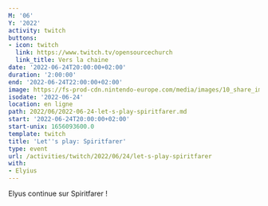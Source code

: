 ```yaml
---
M: '06'
Y: '2022'
activity: twitch
buttons:
- icon: twitch
  link: https://www.twitch.tv/opensourcechurch
  link_title: Vers la chaine
date: '2022-06-24T20:00:00+02:00'
duration: '2:00:00'
end: '2022-06-24T22:00:00+02:00'
image: https://fs-prod-cdn.nintendo-europe.com/media/images/10_share_images/games_15/nintendo_switch_download_software_1/H2x1_NSwitchDS_Spiritfarer_image1600w.jpg
isodate: '2022-06-24'
location: en ligne
path: 2022/06/2022-06-24-let-s-play-spiritfarer.md
start: '2022-06-24T20:00:00+02:00'
start-unix: 1656093600.0
template: twitch
title: 'Let''s play: Spiritfarer'
type: event
url: /activities/twitch/2022/06/24/let-s-play-spiritfarer
with:
- Elyius
---
```

Elyus continue sur Spiritfarer !